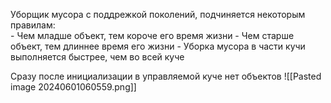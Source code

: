 Уборщик мусора с поддрежкой поколений, подчиняется некоторым правилам: 	
	- Чем младше объект, тем короче его время жизни
	- Чем старше объект, тем длиннее время его жизни
	- Уборка мусора в части кучи выполняется быстрее, чем во всей куче

Сразу после инициализации в управляемой куче нет объектов
![[Pasted image 20240601060559.png]]
